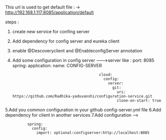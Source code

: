 This url is used to get default file : -> http://192.168.1.117:8085/application/default


steps : 
1. create new service for confing server
2. Add dependency for config server and eureka client
3. enable @Descoveryclient and @EnableconfigServer annotation
4. Add some configuration in config server --->server like :
                                              port:  8085
                                            spring:
                                              application:
                                                name: CONFIG-SERVER
                                            
                                              cloud:
                                                config:
                                                  server:
                                                    git:
                                                      uri:  https://github.com/Radhika-yaduvanshi/configuration-service.git
                                                      clone-on-start: true

5.Add you common configuration in your github config-server.yml file
6.Add dependency for client  in another services 
7.Add configuration -->
              
              spring:
                config:
                  import: optional:configserver:http://localhost:8085
   
